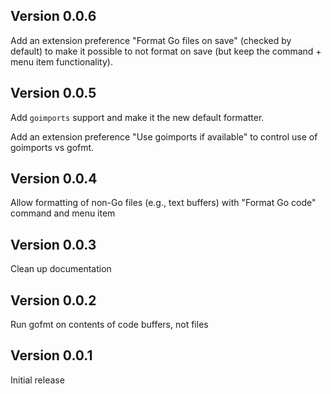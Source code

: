 ## Version 0.0.6

Add an extension preference "Format Go files on save" (checked by default) to make it possible to not format on save (but keep the command + menu item functionality).

## Version 0.0.5

Add `goimports` support and make it the new default formatter.

Add an extension preference "Use goimports if available" to control use of goimports vs gofmt.

## Version 0.0.4

Allow formatting of non-Go files (e.g., text buffers) with "Format Go code" command and menu item

## Version 0.0.3

Clean up documentation

## Version 0.0.2

Run gofmt on contents of code buffers, not files

## Version 0.0.1

Initial release
